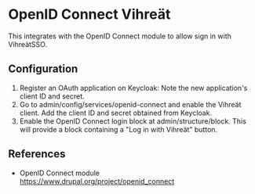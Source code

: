 # OpenID Connect Vihreät

This integrates with the OpenID Connect module to allow sign in with VihreätSSO.

## Configuration

1. Register an OAuth application on Keycloak:
   Note the new application's client ID and secret.
2. Go to admin/config/services/openid-connect and enable the Vihreät client. Add
   the client ID and secret obtained from Keycloak.
3. Enable the OpenID Connect login block at admin/structure/block. This will
   provide a block containing a "Log in with Vihreät" button.

## References

* OpenID Connect module
  https://www.drupal.org/project/openid_connect
